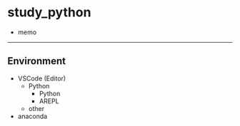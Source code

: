 # study_python
- memo
----
## Environment
- VSCode (Editor)
    - Python
        - Python
        - AREPL
    - other
- anaconda
